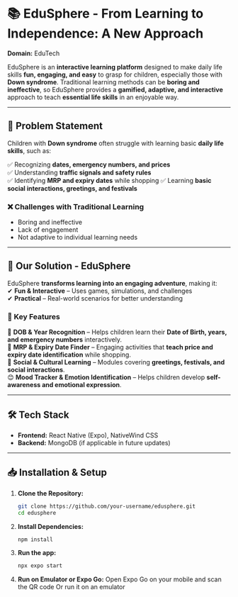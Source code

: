 # 📚 EduSphere - From Learning to Independence: A New Approach  
**Domain:** EduTech  

EduSphere is an **interactive learning platform** designed to make daily life skills **fun, engaging, and easy** to grasp for children, especially those with **Down syndrome**. Traditional learning methods can be **boring and ineffective**, so EduSphere provides a **gamified, adaptive, and interactive** approach to teach **essential life skills** in an enjoyable way.  

---

## 🚀 Problem Statement  

Children with **Down syndrome** often struggle with learning basic **daily life skills**, such as:  

✅ Recognizing **dates, emergency numbers, and prices**  
✅ Understanding **traffic signals and safety rules**  
✅ Identifying **MRP and expiry dates** while shopping 
✅ Learning **basic social interactions, greetings, and festivals**  

### ❌ Challenges with Traditional Learning  
- Boring and ineffective  
- Lack of engagement  
- Not adaptive to individual learning needs  

---

## 🎯 Our Solution - EduSphere  

EduSphere **transforms learning into an engaging adventure**, making it:  
✔ **Fun & Interactive** – Uses games, simulations, and challenges  
✔ **Practical** – Real-world scenarios for better understanding  

### 🌟 Key Features  

🔢 **DOB & Year Recognition** – Helps children learn their **Date of Birth, years, and emergency numbers** interactively.  
🛒 **MRP & Expiry Date Finder** – Engaging activities that **teach price and expiry date identification** while shopping.   
🎉 **Social & Cultural Learning** – Modules covering **greetings, festivals, and social interactions**.    
😊 **Mood Tracker & Emotion Identification** – Helps children develop **self-awareness and emotional expression**.  


---

## 🛠 Tech Stack  

- **Frontend:** React Native (Expo), NativeWind CSS  
- **Backend:** MongoDB (if applicable in future updates)  

---

## 📥 Installation & Setup  

1. **Clone the Repository:**  
   ```bash
   git clone https://github.com/your-username/edusphere.git
   cd edusphere
2. **Install Dependencies:**  
   ```bash
   npm install
3. **Run the app:**  
   ```bash
   npx expo start
4. **Run on Emulator or Expo Go:**
   Open Expo Go on your mobile and scan the QR code
   Or run it on an emulator


